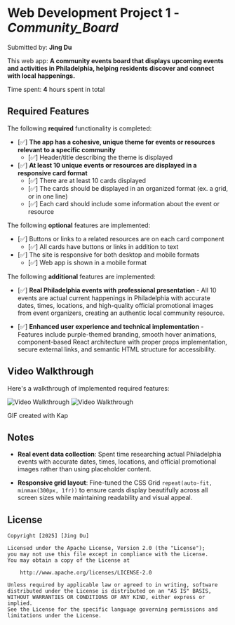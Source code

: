 # Web Development Project 1 - _Community_Board_

Submitted by: **Jing Du**

This web app: **A community events board that displays upcoming events and activities in Philadelphia, helping residents discover and connect with local happenings.**

Time spent: **4** hours spent in total

## Required Features

The following **required** functionality is completed:

- [✅] **The app has a cohesive, unique theme for events or resources relevant to a specific community**
  - [✅] Header/title describing the theme is displayed
- [✅] **At least 10 unique events or resources are displayed in a responsive card format**
  - [✅] There are at least 10 cards displayed
  - [✅] The cards should be displayed in an organized format (ex. a grid, or in one line)
  - [✅] Each card should include some information about the event or resource

The following **optional** features are implemented:

- [✅] Buttons or links to a related resources are on each card component
  - [✅] All cards have buttons or links in addition to text
- [✅] The site is responsive for both desktop and mobile formats
  - [✅] Web app is shown in a mobile format

The following **additional** features are implemented:

- [✅] **Real Philadelphia events with professional presentation** - All 10 events are actual current happenings in Philadelphia with accurate dates, times, locations, and high-quality official promotional images from event organizers, creating an authentic local community resource.

- [✅] **Enhanced user experience and technical implementation** - Features include purple-themed branding, smooth hover animations, component-based React architecture with proper props implementation, secure external links, and semantic HTML structure for accessibility.

## Video Walkthrough

Here's a walkthrough of implemented required features:

<img src='1.gif' title='Video Walkthrough' width='' alt='Video Walkthrough' />
<img src='2.gif' title='Video Walkthrough' width='' alt='Video Walkthrough' />

<!-- Replace this with whatever GIF tool you used! -->

GIF created with Kap

## Notes

- **Real event data collection**: Spent time researching actual Philadelphia events with accurate dates, times, locations, and official promotional images rather than using placeholder content.

- **Responsive grid layout**: Fine-tuned the CSS Grid `repeat(auto-fit, minmax(300px, 1fr))` to ensure cards display beautifully across all screen sizes while maintaining readability and visual appeal.

## License

    Copyright [2025] [Jing Du]

    Licensed under the Apache License, Version 2.0 (the "License");
    you may not use this file except in compliance with the License.
    You may obtain a copy of the License at

        http://www.apache.org/licenses/LICENSE-2.0

    Unless required by applicable law or agreed to in writing, software
    distributed under the License is distributed on an "AS IS" BASIS,
    WITHOUT WARRANTIES OR CONDITIONS OF ANY KIND, either express or implied.
    See the License for the specific language governing permissions and
    limitations under the License.
